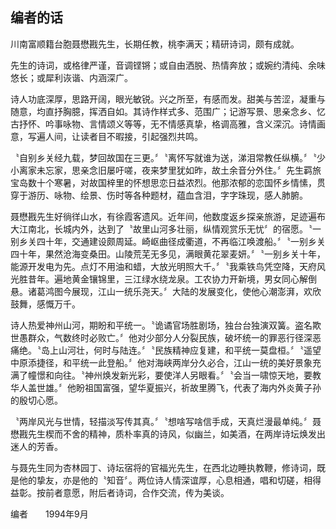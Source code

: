 ## 编者的话

川南富顺籍台胞聂懋戡先生，长期任教，桃李满天；精研诗词，颇有成就。

先生的诗词，或格律严谨，音调铿锵；或自由洒脱、热情奔放；或婉约清纯、余味悠长；或犀利诙谐、内涵深广。

诗人功底深厚，思路开阔，眼光敏锐。兴之所至，有感而发。甜美与苦涩，凝重与随意，均直抒胸臆，挥洒自如。其诗作样式多、范围广；记游写景、思亲念乡、忆古抒怀、吟事咏物、言情颂义等等，无不情感真挚，格调高雅，含义深沉。诗情画意，写遍人间，让读者目不暇接，引起强烈共鸣。

〝自别乡关经九载，梦回故国在三更。〞〝离怀写就谁为送，涕泪常教任纵横。〞〝少小离家未忘家，思亲念旧屡吁嗟，夜来梦里犹如昨，故土余音分外住。〞先生羁旅宝岛数十个寒暑，对故国梓里的怀想思恋日益浓烈。他那浓郁的恋国怀乡情愫，贯穿于游历、咏物、绘景、伤时等各种题材，蕴血含泪，字字珠现，感人肺腑。

聂懋戡先生好徜徉山水，有徐霞客遗风。近年间，他数度返乡探亲旅游，足迹遍布大江南北，长城内外，达到了〝故里山河多壮丽，纵情观赏乐无忧〞的宿愿。〝一别乡关四十年，交通建设颇周延。崎岖曲径成衢道，不再临江唤渡船。〞〝一别乡关四十年，果然沧海变桑田。山陵荒芜无多见，满眼黄花翠麦妍。〞〝一别乡关十年，能源开发电为先。点灯不用油和蜡，大放光明照大千。〞〝我乘铁鸟凭空降，天府风光胜昔年。遍地黄金镶锦里，三江绿水绕龙泉。工农协力开新境，男女同心解倒悬。诸葛鸿图今展现，江山一统乐尧天。〞大陆的发展变化，使他心潮澎湃，欢欣鼓舞，感慨万千。

诗人热爱神州山河，期盼和平统一。〝诡谲官场胜剧场，独台台独演双簧。盗名欺世愚群众，气数终时必败亡。〞他对少部分人分裂民族，破坏统一的罪恶行径深恶痛绝。〝岛上山河壮，何时与陆连。〞〝民族精神应复建，和平统一莫盘桓。〞〝遥望中原添捷径，和平统一此登船。〞他对海峡两岸分久必合，江山一统的美好景象充满了幢憬和向往。〝神州焕发新光彩，要使洋人另眼看。〞〝会当一啸惊天地，要教华人盖世雄。〞他盼祖国富强，望华夏振兴，祈故里腾飞，代表了海内外炎黄子孙的殷切心愿。

〝两岸风光与世情，轻描淡写传其真。〞〝想啥写啥信手成，天真烂漫最单纯。〞聂懋戡先生楔而不舍的精神，质朴率真的诗风，似幽兰，如美酒，在两岸诗坛焕发出迷人的芳香。

与聂先生同为杏林园丁、诗坛宿将的官福光先生，在西北边睡执教鞭，修诗词，既是他的挚友，亦是他的〝知音〞。两位诗人情深谊厚，心息相通，唱和切磋，相得益彰。按前者意愿，附后者诗词，合作交流，传为美谈。

<span class="signature">编者　　1994年9月</span>